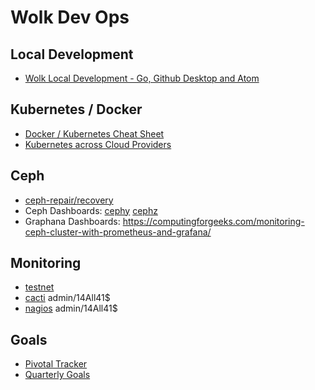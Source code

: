 # Wolk Dev Ops

## Local Development 
* [Wolk Local Development - Go, Github Desktop and Atom](https://docs.google.com/document/d/1LRcjYV_Qu0-c5g3p_ka1WqhYY48-bRjss2RgP5GSoZc/edit)

## Kubernetes / Docker
 
* [Docker / Kubernetes Cheat Sheet](https://docs.google.com/document/d/1ZsQ3_WgvIHf92e2sPcVXuEfseoQ3mZISdmKQ2xiF9jU/edit)
* [Kubernetes across Cloud Providers](https://docs.google.com/document/d/14lwSSygwcL5NJecyTUbLq1YjnyxxfrStxO4UBQPFuB8/edit)

## Ceph
* [ceph-repair/recovery](https://docs.google.com/document/d/1XB2nTf8bXn8o8adbk8wBUacByvbor5Ppnm2l7QjgpSE/edit)
* Ceph Dashboards: [cephy](http://cephy2.wolk.com:7000/) [cephz](http://dash.wolk.com:7000/health)
* Graphana Dashboards: https://computingforgeeks.com/monitoring-ceph-cluster-with-prometheus-and-grafana/ 

## Monitoring

* [testnet](https://testnet.wolk.com)
* [cacti](https://cacti.wolk.com/) admin/14All41$
* [nagios](https://nagios.wolk.com/nagios/)  admin/14All41$

## Goals

* [Pivotal Tracker](https://www.pivotaltracker.com/n/projects/2144381)
* [Quarterly Goals](https://docs.google.com/document/d/1fllGqnDC1HS5N85amvGkW7HXTtvncRQvW3B7ixkJqiU/edit)
